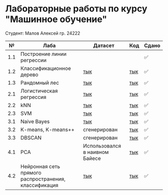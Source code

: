 # Лабораторные работы по курсу "Машинное обучение"
Студент: Малов Алексей гр. 24222

| № | Лаба | Датасет | Код | Сдано |
|----------|----------|----------|----------|----------|
| 1.1 |  Построение линии регрессии | | | ✅
| 1.2 | Классификационное дерево | [тык](https://www.kaggle.com/code/prashant111/eda-logistic-regression-pca?select=adult.csv) | [тык]() | ✅
| 1.3 | Рандомный лес   | [тык](https://www.kaggle.com/datasets/elikplim/car-evaluation-data-set) | [тык](https://github.com/L3XxXa/ml-mag/blob/main/Random%20forest/random_forest.ipynb) | ✅
| 2.1 | Логистическая регрессия | [тык](https://www.kaggle.com/code/prashant111/eda-logistic-regression-pca?select=adult.csv) | [тык](https://github.com/L3XxXa/ml-mag/blob/main/Logistic%20regression/logistic_regression.ipynb) | ✅
| 2.2 | kNN | [тык](https://github.com/L3XxXa/ml-mag/blob/main/kNN/Iris.csv) | [тык](https://github.com/L3XxXa/ml-mag/blob/main/kNN/kNN.ipynb) | ✅
| 2.3 | SVM | [тык](https://github.com/L3XxXa/ml-mag/blob/main/SVM/heart_failure.csv) | [тык](https://github.com/L3XxXa/ml-mag/blob/main/SVM/svm.ipynb) | ✅
| 3.1 | Naive Bayes | [тык](https://www.kaggle.com/code/prashant111/eda-logistic-regression-pca?select=adult.csv) | [тык](https://github.com/L3XxXa/ml-mag/blob/main/Naive%20Bayes%20and%20PCA/naive_bayes_pca.ipynb) | ✅
| 3.2 | K-means, K-means++ | сгенерирован | [тык](https://github.com/L3XxXa/ml-mag/tree/main/K%20means%2C%20K%20means%20%2B%2B) | ✅
| 3.3 | DBSCAN | сгенерирован | [тык](https://github.com/L3XxXa/ml-mag/blob/main/DBSCAN/DBSCAN.ipynb) | ✅
| 4.1 | PCA | Использовался в наивном Байесе | [тык](https://github.com/L3XxXa/ml-mag/blob/main/Naive%20Bayes%20and%20PCA/naive_bayes_pca.ipynb) | ✅
| 4.2 |  Нейронная сеть прямого распространения, классификация | [тык](https://www.kaggle.com/code/prashant111/eda-logistic-regression-pca?select=adult.csv) | [тык](https://github.com/L3XxXa/ml-mag/blob/main/NN%20Classification/nn_classification.ipynb) | ✅
